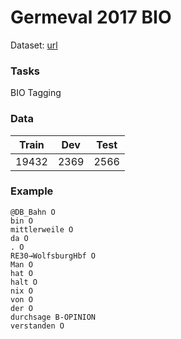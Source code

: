 # Germeval 2017 BIO 

Dataset: [url](https://sites.google.com/view/germeval2017-absa/)

### Tasks
BIO Tagging 
### Data

| Train | Dev  | Test |
|-------|------|------|
| 19432 | 2369 | 2566 |

### Example
```
@DB_Bahn O
bin O
mittlerweile O
da O
. O
RE30→WolfsburgHbf O
Man O
hat O
halt O
nix O
von O
der O
durchsage B-OPINION
verstanden O
```